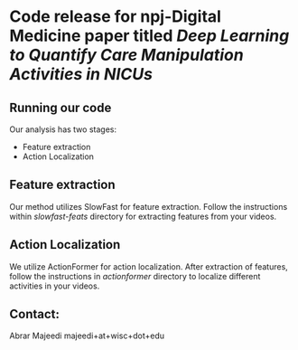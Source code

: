 
# Code release for npj-Digital Medicine paper titled *Deep Learning to Quantify Care Manipulation Activities in NICUs*

## Running our code
Our analysis has two stages:
- Feature extraction
- Action Localization


##  Feature extraction
Our method utilizes SlowFast for feature extraction. Follow the instructions within *slowfast-feats* directory for extracting features from your videos.


## Action Localization
We utilize ActionFormer for action localization. After extraction of features, follow the instructions in *actionformer* directory to localize different activities in your videos.
    
   
## Contact:
Abrar Majeedi
majeedi+at+wisc+dot+edu